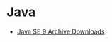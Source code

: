 # Java

- [Java SE 9 Archive Downloads](https://www.oracle.com/java/technologies/javase/javase9-archive-downloads.html)
